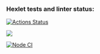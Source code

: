 ### Hexlet tests and linter status:

[![Actions Status](https://github.com/OnishchenkoIvan/frontend-project-lvl1/workflows/hexlet-check/badge.svg)](https://github.com/OnishchenkoIvan/frontend-project-lvl1/actions)

<a href="https://codeclimate.com/github/OnishchenkoIvan/frontend-project-lvl1/maintainability"><img src="https://api.codeclimate.com/v1/badges/380ca5e9cd4103bedd6e/maintainability" /></a>

[![Node CI](https://github.com/OnishchenkoIvan/frontend-project-lvl1/actions/workflows/nodeCi.yml/badge.svg)](https://github.com/OnishchenkoIvan/frontend-project-lvl1/actions/workflows/nodeCi.yml)

